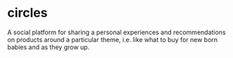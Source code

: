 circles
=======

A social platform for sharing a personal experiences and recommendations on products around a particular theme, i.e. like what to buy for new born babies and as they grow up.
